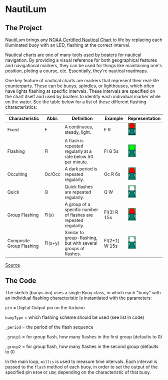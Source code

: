 # NautiLum

## The Project

NautiLum brings any [NOAA Certified Nautical Chart](https://nauticalcharts.noaa.gov/) to life by replacing each illuminated buoy with an LED, flashing at the correct interval.

Nautical charts are one of many tools used by boaters for nautical navigation. By providing a visual reference for both geographical features and navigational markers, they can be used for things like maintaining one's position, ploting a course, etc. Essentially, they're nautical roadmaps.

One key feature of nautical charts are markers that represent their real-life counterparts. These can be buoys, spindles, or lighthouses, which often have lights flashing at specific intervals. These intervals are specified on the chart itself and used by boaters to identify each individual marker while on the water. See the table below for a list of these different flashing characteristics:

| Characteristic           | Abbr.   | Definition                                                      | Example       | Representation                               |
|--------------------------|---------|-----------------------------------------------------------------|---------------|----------------------------------------------|
| Fixed                    | F       | A continuous, steady, light.                                    | F R           | ![image](images/Light_Code_F_R.gif)          |
| Flashing                 | Fl      | A flash is repeated regularly at a rate below 50 per minute.    | Fl G 5s       | ![image](images/Light_Code_Fl_G_5s.gif)      |
| Occulting                | Oc/Occ  | A dark period is repeated regularly.                            | Oc R 6s       | ![image](images/Light_Code_Oc_R_6s.gif)      |
| Quick                    | Q       | Quick flashes are repeated regularly.                           | Q W           | ![image](images/Light_Code_Q_W.gif)          |
| Group Flashing           | Fl(x)   | A group of a specific number of flashes are repeated regularly. | Fl(3) R 15s   | ![image](images/Light_Code_Fl(3)_R_15s.gif)  |
| Composite Group Flashing | Fl(x+y) | Similar to group-flashing, but with several groups of flashes.  | Fl(2+1) W 15s | ![image](images/Light_Code_Fl(2+1)_W_5s.gif) |

[Source](https://en.wikipedia.org/wiki/Light_characteristic)

## The Code

The sketch (buoys.ino) uses a single Buoy class, in which each "buoy" with an individual flashing characteristic is instantiated with the parameters:

`pin` = Digital Output pin on the Arduino

`buoyType` = which flashing scheme should be used (see list in code)

`_period` = the period of the flash sequence

`_group1` = for group flash, how many flashes in the first group (defaults to 0)

`_group2` = for group flash, how many flashes in the second group (defaults to 0)

In the main loop, `millis` is used to measure time intervals. Each interval is passed to the `flash` method of each buoy, in order to set the output of the specified pin `HIGH` or `LOW`, depending on the characteristic of that buoy.